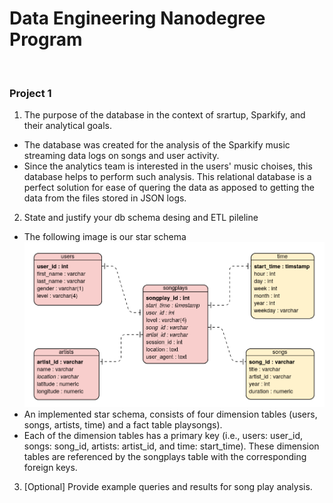 <h1>Data Engineering Nanodegree Program</h1>
<br>
<h3>Project 1</h3>

1. The purpose of the database in the context of srartup, Sparkify, and their analytical goals.
* The database was created for the analysis of the Sparkify music streaming data logs on songs and user activity.
* Since the analytics team is interested in the users' music choises, this database helps to perform such analysis. This relational database is a perfect solution for ease of quering the data as apposed to getting the data from the files stored in JSON logs.

2. State and justify your db schema desing and ETL pileline
* The following image is our star schema
![Star Schema](/star_schema.png)
* An implemented star schema, consists of four dimension tables (users, songs, artists, time) and a fact table playsongs).
* Each of the dimension tables has a primary key (i.e., users: user_id, songs: song_id, artists: artist_id, and time: start_time). These dimension tables are referenced by the songplays table with the corresponding foreign keys.

3. [Optional] Provide example queries and results for song play analysis.
